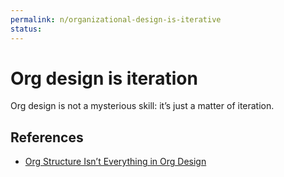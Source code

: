 ```yaml
---
permalink: n/organizational-design-is-iterative
status: 
---
```

# Org design is iteration

Org design is not a mysterious skill: it’s just a matter of iteration.

## References

- [Org Structure Isn’t Everything in Org Design](https://commoncog.com/blog/org-structure-isnt-everything-org-design/)
